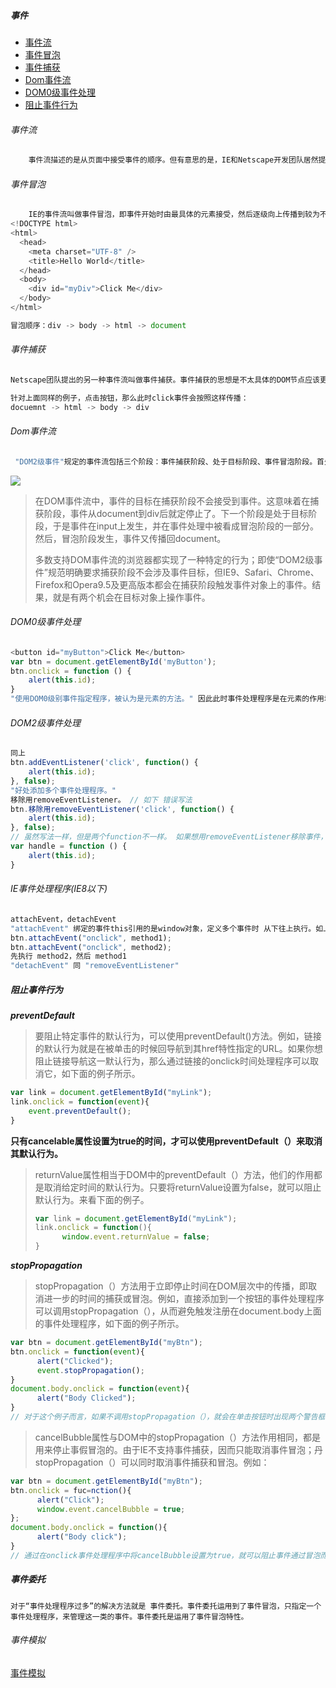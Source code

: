 ##### 事件

* [事件流](#事件流)
* [事件冒泡](#事件冒泡)
* [事件捕获](#事件捕获)
* [Dom事件流](#Dom事件流)
* [DOM0级事件处理](#DOM0级事件处理)
* [阻止事件行为](#阻止事件行为)





###### 事件流

```javascript
    事件流描述的是从页面中接受事件的顺序。但有意思的是，IE和Netscape开发团队居然提出了两个截然相反的事件流概念。IE的事件流是事件冒泡流，而Netscape的事件流是事件捕获流。
```

###### 事件冒泡

```javascript
    IE的事件流叫做事件冒泡，即事件开始时由最具体的元素接受，然后逐级向上传播到较为不具体的节点。看下面的例子。
<!DOCTYPE html>
<html>
  <head>
    <meta charset="UTF-8" />
    <title>Hello World</title>   
  </head>
  <body>
    <div id="myDiv">Click Me</div> 
  </body>
</html>

冒泡顺序：div -> body -> html -> document
```

###### 事件捕获

```javascript
Netscape团队提出的另一种事件流叫做事件捕获。事件捕获的思想是不太具体的DOM节点应该更早接收到事件，而最具体的节点应该最后接收到事件。

针对上面同样的例子，点击按钮，那么此时click事件会按照这样传播：
docuemnt -> html -> body -> div
```

###### Dom事件流

```javascript
 "DOM2级事件"规定的事件流包括三个阶段：事件捕获阶段、处于目标阶段、事件冒泡阶段。首先发生的事件捕获，为截获事件提供机会。然后是实际的目标接受事件。最后一个阶段是时间冒泡阶段，可以在这个阶段对事件做出响应。以前面的例子，则会按下图顺序触发事件。
```

![](https://static.oschina.net/uploads/space/2014/1016/001108_Ry8q_214423.png)

> 在DOM事件流中，事件的目标在捕获阶段不会接受到事件。这意味着在捕获阶段，事件从document到div后就定停止了。下一个阶段是处于目标阶段，于是事件在input上发生，并在事件处理中被看成冒泡阶段的一部分。然后，冒泡阶段发生，事件又传播回document。  
>
> ​    多数支持DOM事件流的浏览器都实现了一种特定的行为；即使“DOM2级事件”规范明确要求捕获阶段不会涉及事件目标，但IE9、Safari、Chrome、Firefox和Opera9.5及更高版本都会在捕获阶段触发事件对象上的事件。结果，就是有两个机会在目标对象上操作事件。 



###### DOM0级事件处理

```javascript
<button id="myButton">Click Me</button>
var btn = document.getElementById('myButton');
btn.onclick = function () {
    alert(this.id);
}
"使用DOM0级别事件指定程序，被认为是元素的方法。" 因此此时事件处理程序是在元素的作用域中执行的，this代指当前元素。
```

###### DOM2级事件处理

```javascript
同上
btn.addEventListener('click', function() {
	alert(this.id);    
}, false);
"好处添加多个事件处理程序。"
移除用removeEventListener。 // 如下 错误写法
btn.移除用removeEventListener('click', function() {
	alert(this.id);    
}, false);
// 虽然写法一样，但是两个function不一样。 如果想用removeEventListener移除事件，需要提取function
var handle = function () {
    alert(this.id);
}
```

###### IE事件处理程序(IE8以下)

```javascript
attachEvent，detachEvent
"attachEvent" 绑定的事件this引用的是window对象，定义多个事件时 从下往上执行。如上若用attachEvent
btn.attachEvent("onclick", method1);
btn.attachEvent("onclick", method2);
先执行 method2，然后 method1
"detachEvent" 同 "removeEventListener"
```



##### 阻止事件行为

***preventDefault***

> 要阻止特定事件的默认行为，可以使用preventDefault()方法。例如，链接的默认行为就是在被单击的时候回导航到其href特性指定的URL。如果你想阻止链接导航这一默认行为，那么通过链接的onclick时间处理程序可以取消它，如下面的例子所示。

```javascript
var link = document.getElementById("myLink");
link.onclick = function(event){
    event.preventDefault();
}
```

**只有cancelable属性设置为true的时间，才可以使用preventDefault（）来取消其默认行为。**

> returnValue属性相当于DOM中的preventDefault（）方法，他们的作用都是取消给定时间的默认行为。只要将returnValue设置为false，就可以阻止默认行为。来看下面的例子。
>
> ```javascript
> var link = document.getElementById("myLink");
> link.onclick = function(){
>       window.event.returnValue = false;
> }
> ```

***stopPropagation***

> stopPropagation（）方法用于立即停止时间在DOM层次中的传播，即取消进一步的时间的捕获或冒泡。例如，直接添加到一个按钮的事件处理程序可以调用stopPropagation（），从而避免触发注册在document.body上面的事件处理程序，如下面的例子所示。

```javascript
var btn = document.getElementById("myBtn");
btn.onclick = function(event){
      alert("Clicked");
      event.stopPropagation();
}
document.body.onclick = function(event){
      alert("Body Clicked");
}
// 对于这个例子而言，如果不调用stopPropagation（），就会在单击按钮时出现两个警告框。可是由于click事件根本不会传播到document.body，因此就不会触发注册在这个元素上oncick事件处理程序。
```

> cancelBubble属性与DOM中的stopPropagation（）方法作用相同，都是用来停止事假冒泡的。由于IE不支持事件捕获，因而只能取消事件冒泡；丹stopPropagation（）可以同时取消事件捕获和冒泡。例如：

```javascript
var btn = document.getElementById("myBtn");
btn.onclick = fuc=nction(){
      alert("Click");
      window.event.cancelBubble = true;
};
document.body.onclick = function(){
      alert("Body click");
}
// 通过在onclick事件处理程序中将cancelBubble设置为true，就可以阻止事件通过冒泡而触发document.body中注册的事件处理程序。结果，在单击按钮之后，只会显示一个警示框。
```



##### 事件委托

```
对于“事件处理程序过多”的解决方法就是 事件委托。事件委托运用到了事件冒泡，只指定一个事件处理程序，来管理这一类的事件。事件委托是运用了事件冒泡特性。
```

###### 事件模拟

[事件模拟](https://www.jianshu.com/p/418e9e35d5a1)

